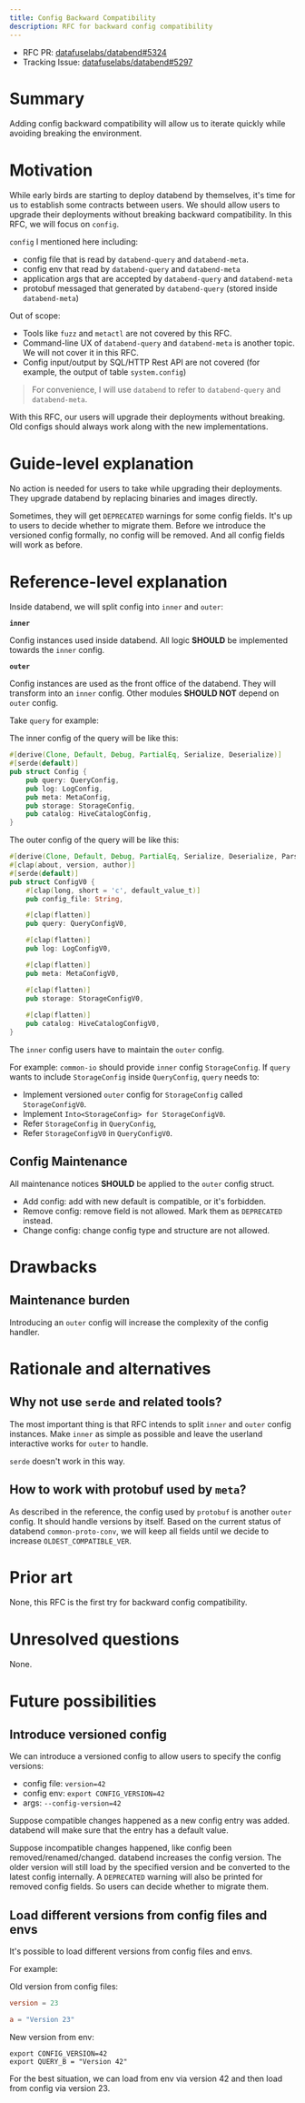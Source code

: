 ```yaml
---
title: Config Backward Compatibility
description: RFC for backward config compatibility
---
```


- RFC PR: [datafuselabs/databend#5324](https://github.com/datafuselabs/databend/pull/5324)
- Tracking Issue: [datafuselabs/databend#5297](https://github.com/datafuselabs/databend/issues/5297)

# Summary

Adding config backward compatibility will allow us to iterate quickly while avoiding breaking the environment.

# Motivation

While early birds are starting to deploy databend by themselves, it's time for us to establish some contracts between users. We should allow users to upgrade their deployments without breaking backward compatibility. In this RFC, we will focus on `config`.

`config` I mentioned here including:

- config file that is read by `databend-query` and `databend-meta`.
- config env that read by `databend-query` and `databend-meta`
- application args that are accepted by `databend-query` and `databend-meta`
- protobuf messaged that generated by `databend-query` (stored inside `databend-meta`)

Out of scope:

- Tools like `fuzz` and `metactl` are not covered by this RFC.
- Command-line UX of `databend-query` and `databend-meta` is another topic. We will not cover it in this RFC.
- Config input/output by SQL/HTTP Rest API are not covered (for example, the output of table `system.config`)

> For convenience, I will use `databend` to refer to `databend-query` and `databend-meta`.

With this RFC, our users will upgrade their deployments without breaking. Old configs should always work along with the new implementations.

# Guide-level explanation

No action is needed for users to take while upgrading their deployments. They upgrade databend by replacing binaries and images directly.

Sometimes, they will get `DEPRECATED` warnings for some config fields. It's up to users to decide whether to migrate them. Before we introduce the versioned config formally, no config will be removed. And all config fields will work as before.

# Reference-level explanation

Inside databend, we will split config into `inner` and `outer`:

**`inner`**

Config instances used inside databend. All logic **SHOULD** be implemented towards the `inner` config.

**`outer`**

Config instances are used as the front office of the databend. They will transform into an `inner` config. Other modules **SHOULD NOT** depend on `outer` config.

Take `query` for example:

The inner config of the query will be like this:

```rust
#[derive(Clone, Default, Debug, PartialEq, Serialize, Deserialize)]
#[serde(default)]
pub struct Config {
    pub query: QueryConfig,
    pub log: LogConfig,
    pub meta: MetaConfig,
    pub storage: StorageConfig,
    pub catalog: HiveCatalogConfig,
}
```

The outer config of the query will be like this:

```rust
#[derive(Clone, Default, Debug, PartialEq, Serialize, Deserialize, Parser)]
#[clap(about, version, author)]
#[serde(default)]
pub struct ConfigV0 {
    #[clap(long, short = 'c', default_value_t)]
    pub config_file: String,

    #[clap(flatten)]
    pub query: QueryConfigV0,

    #[clap(flatten)]
    pub log: LogConfigV0,

    #[clap(flatten)]
    pub meta: MetaConfigV0,

    #[clap(flatten)]
    pub storage: StorageConfigV0,
    
    #[clap(flatten)]
    pub catalog: HiveCatalogConfigV0,
}
```

The `inner` config users have to maintain the `outer` config.

For example: `common-io` should provide `inner` config `StorageConfig`. If `query` wants to include `StorageConfig` inside `QueryConfig`, `query` needs to:

- Implement versioned `outer` config for `StorageConfig` called `StorageConfigV0`.
- Implement `Into<StorageConfig> for StorageConfigV0`.
- Refer `StorageConfig` in `QueryConfig`,
- Refer `StorageConfigV0` in `QueryConfigV0`.

## Config Maintenance

All maintenance notices **SHOULD** be applied to the `outer` config struct.

- Add config: add with new default is compatible, or it's forbidden.
- Remove config: remove field is not allowed. Mark them as `DEPRECATED` instead.
- Change config: change config type and structure are not allowed.

# Drawbacks

## Maintenance burden

Introducing an `outer` config will increase the complexity of the config handler.

# Rationale and alternatives

## Why not use `serde` and related tools?

The most important thing is that RFC intends to split `inner` and `outer` config instances. Make `inner` as simple as possible and leave the userland interactive works for `outer` to handle.

`serde` doesn't work in this way.

## How to work with protobuf used by `meta`?

As described in the reference, the config used by `protobuf` is another `outer` config. It should handle versions by itself. Based on the current status of databend `common-proto-conv`, we will keep all fields until we decide to increase `OLDEST_COMPATIBLE_VER`.

# Prior art

None, this RFC is the first try for backward config compatibility.

# Unresolved questions

None.

# Future possibilities

## Introduce versioned config

We can introduce a versioned config to allow users to specify the config versions:

- config file: `version=42`
- config env: `export CONFIG_VERSION=42`
- args: `--config-version=42`

Suppose compatible changes happened as a new config entry was added. databend will make sure that the entry has a default value.

Suppose incompatible changes happened, like config been removed/renamed/changed. databend increases the config version. The older version will still load by the specified version and be converted to the latest config internally. A `DEPRECATED` warning will also be printed for removed config fields. So users can decide whether to migrate them.

## Load different versions from config files and envs

It's possible to load different versions from config files and envs.

For example:

Old version from config files:

```toml
version = 23

a = "Version 23"
```

New version from env:

```shell
export CONFIG_VERSION=42
export QUERY_B = "Version 42"
```

For the best situation, we can load from env via version 42 and then load from config via version 23.
